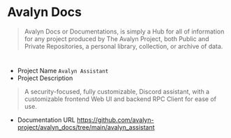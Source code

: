 # Avalyn Docs

> Avalyn Docs or Documentations, is simply a Hub for all of information for any project produced by The Avalyn Project, both Public and Private Repositories, a personal library, collection, or archive of data.

#

- Project Name `Avalyn Assistant`
- Project Description
> A security-focused, fully customizable, Discord assistant, with a customizable frontend Web UI and backend RPC Client for ease of use.

- Documentation URL https://github.com/avalyn-project/avalyn_docs/tree/main/avalyn_assistant

#
